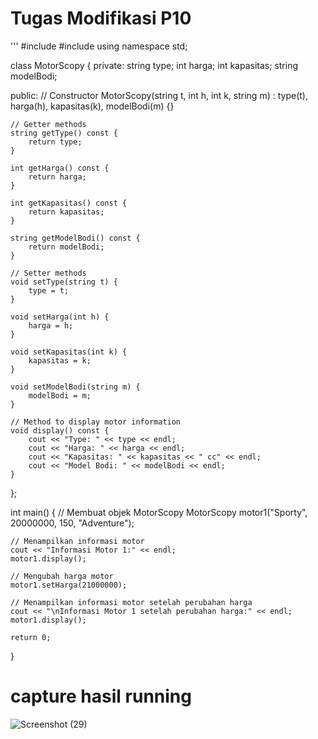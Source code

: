 # Tugas Modifikasi P10
'''
#include <iostream>
#include <string>
using namespace std;

class MotorScopy {
private:
    string type;
    int harga;
    int kapasitas;
    string modelBodi;

public:
    // Constructor
    MotorScopy(string t, int h, int k, string m) : type(t), harga(h), kapasitas(k), modelBodi(m) {}

    // Getter methods
    string getType() const {
        return type;
    }

    int getHarga() const {
        return harga;
    }

    int getKapasitas() const {
        return kapasitas;
    }

    string getModelBodi() const {
        return modelBodi;
    }

    // Setter methods
    void setType(string t) {
        type = t;
    }

    void setHarga(int h) {
        harga = h;
    }

    void setKapasitas(int k) {
        kapasitas = k;
    }

    void setModelBodi(string m) {
        modelBodi = m;
    }

    // Method to display motor information
    void display() const {
        cout << "Type: " << type << endl;
        cout << "Harga: " << harga << endl;
        cout << "Kapasitas: " << kapasitas << " cc" << endl;
        cout << "Model Bodi: " << modelBodi << endl;
    }
};

int main() {
    // Membuat objek MotorScopy
    MotorScopy motor1("Sporty", 20000000, 150, "Adventure");
    
    // Menampilkan informasi motor
    cout << "Informasi Motor 1:" << endl;
    motor1.display();

    // Mengubah harga motor
    motor1.setHarga(21000000);

    // Menampilkan informasi motor setelah perubahan harga
    cout << "\nInformasi Motor 1 setelah perubahan harga:" << endl;
    motor1.display();

    return 0;
}
# capture hasil running
![Screenshot (29)](https://github.com/wiliagung22/TugasPemograman/assets/156889886/7746d84e-5222-479d-8414-cd8a801d1345)
